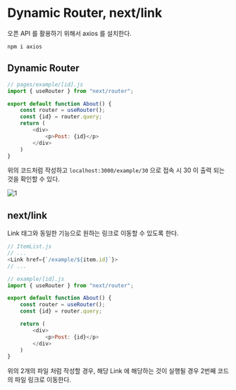 # Dynamic Router, next/link
오픈 API 를 활용하기 위해서 axios 를 설치한다.

```npm i axios```

## Dynamic Router
```javascript
// pages/example/[id].js
import { useRouter } from "next/router";

export default function About() {
    const router = useRouter();
    const {id} = router.query;
    return (
        <div>
            <p>Post: {id}</p>
        </div>
    )
}
```

위의 코드처럼 작성하고 ```localhost:3000/example/30``` 으로 접속 시 30 이 출력 되는 것을 확인할 수 있다.

![1](https://user-images.githubusercontent.com/63203480/139853521-43519260-b01b-44f9-9d15-751cec039d6c.PNG)

## next/link
Link 태그와 동일한 기능으로 원하는 링크로 이동할 수 있도록 한다.

```javascript
// ItemList.js
// ...
<Link href={`/example/${item.id}`}>
// ...
```

```javascript
// example/[id].js
import { useRouter } from "next/router";

export default function About() {
    const router = useRouter();
    const {id} = router.query;

    return (
        <div>
            <p>Post: {id}</p>
        </div>
    )
}
```

위의 2개의 파일 처럼 작성할 경우, 해당 Link 에 해당하는 것이 실행될 경우
2번째 코드의 파일 링크로 이동한다.
